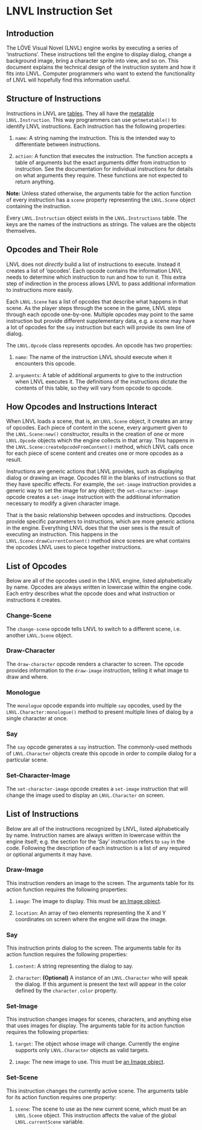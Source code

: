 LNVL Instruction Set
====================



Introduction
------------

The LÖVE Visual Novel (LNVL) engine works by executing a series of
‘instructions’.  These instructions tell the engine to display dialog,
change a background image, bring a character sprite into view, and so
on.  This document explains the technical design of the instruction
system and how it fits into LNVL.  Computer programmers who want to
extend the functionality of LNVL will hopefully find this information
useful.


Structure of Instructions
-------------------------

Instructions in LNVL are [tables][1].  They all have the
[metatable][2] `LNVL.Instruction`.  This way programmers can use
`getmetatable()` to identify LNVL instructions.  Each instruction has
the following properties:

1. `name`: A string naming the instruction.  This is the intended way
to differentiate between instructions.

2. `action`: A function that executes the instruction.  The function
accepts a table of arguments but the exact arguments differ from
instruction to instruction.  See the documentation for individual
instructions for details on what arguments they require.  These
functions are not expected to return anything.

**Note:** Unless stated otherwise, the arguments table for the action
function of every instruction has a `scene` property representing the
`LNVL.Scene` object containing the instruction.

Every `LNVL.Instruction` object exists in the `LNVL.Instructions`
table.  The keys are the names of the instructions as strings.  The
values are the objects themselves.


Opcodes and Their Role
----------------------

LNVL does not *directly* build a list of instructions to execute.
Instead it creates a list of ‘opcodes’.  Each opcode contains the
information LNVL needs to determine which instruction to run and how
to run it.  This extra step of indirection in the process allows LNVL
to pass additional information to instructions more easily.

Each `LNVL.Scene` has a list of opcodes that describe what happens in
that scene.  As the player steps through the scene in the game, LNVL
steps through each opcode one-by-one.  Multiple opcodes may point to
the same instruction but provide different supplementary data, e.g. a
scene may have a lot of opcodes for the `say` instruction but each
will provide its own line of dialog.

The `LNVL.Opcode` class represents opcodes.  An opcode has two
properties:

1. `name`: The name of the instruction LNVL should execute when
it encounters this opcode.

2. `arguments`: A table of additional arguments to give to the
instruction when LNVL executes it.  The definitions of the
instructions dictate the contents of this table, so they will vary
from opcode to opcode.


How Opcodes and Instructions Interact
-------------------------------------

When LNVL loads a scene, that is, an `LNVL.Scene` object, it creates an
array of opcodes.  Each piece of content in the scene, every argument
given to the `LNVL.Scene:new()` constructor, results in the creation
of one or more `LNVL.Opcode` objects which the engine collects in that
array.  This happens in the `LNVL.Scene:createOpcodeFromContent()`
method, which LNVL calls once for each piece of scene content and
creates one or more opcodes as a result.

Instructions are generic actions that LNVL provides, such as
displaying dialog or drawing an image.  Opcodes fill in the blanks of
instructions so that they have specific effects.  For example, the
`set-image` instruction provides a generic way to set the image for
any object; the `set-character-image` opcode creates a `set-image`
instruction with the additional information necessary to modify a
given character image.

That is the basic relationship between opcodes and instructions.
Opcodes provide specific parameters to instructions, which are more
generic actions in the engine.  Everything LNVL does that the user
sees is the result of executing an instruction.  This happens in the
`LNVL.Scene:drawCurrentContent()` method since scenes are what
contains the opcodes LNVL uses to piece together instructions.


List of Opcodes
---------------

Below are all of the opcodes used in the LNVL engine, listed
alphabetically by name.  Opcodes are always written in lowercase
within the engine code.  Each entry describes what the opcode does and
what instruction or instructions it creates.

### Change-Scene ###

The `change-scene` opcode tells LNVL to switch to a different scene,
i.e. another `LNVL.Scene` object.

### Draw-Character ###

The `draw-character` opcode renders a character to screen.  The opcode
provides information to the `draw-image` instruction, telling it what
image to draw and where.

### Monologue ###

The `monologue` opcode expands into multiple `say` opcodes, used by
the `LNVL.Character:monologue()` method to present multiple lines of
dialog by a single character at once.

### Say ###

The `say` opcode generates a `say` instruction.  The commonly-used
methods of `LNVL.Character` objects create this opcode in order to
compile dialog for a particular scene.

### Set-Character-Image ###

The `set-character-image` opcode creates a `set-image` instruction
that will change the image used to display an `LNVL.Character` on
screen.


List of Instructions
--------------------

Below are all of the instructions recognized by LNVL, listed
alphabetically by name.  Instruction names are always written in
lowercase within the engine itself; e.g. the section for the ‘Say’
instruction refers to `say` in the code.  Following the description of
each instruction is a list of any required or optional arguments it
may have.

### Draw-Image ###

This instruction renders an image to the screen.  The arguments table
for its action function requires the following properties:

1. `image`: The image to display.  This must be [an Image object][3].

2. `location`: An array of two elements representing the X and Y
coordinates on screen where the engine will draw the image.

### Say ###

This instruction prints dialog to the screen.  The arguments table for
its action function requires the following properties:

1. `content`: A string representing the dialog to say.

2. `character`: **(Optional)** A instance of an `LNVL.Character` who
will speak the dialog.  If this argument is present the text will
appear in the color defined by the `character.color` property.

### Set-Image ###

This instruction changes images for scenes, characters, and anything
else that uses images for display.  The arguments table for its action
function requires the following properties:

1. `target`: The object whose image will change.  Currently the engine
supports only `LNVL.Character` objects as valid targets.

2. `image`: The new image to use.  This must be [an Image object][3].

### Set-Scene ###

This instruction changes the currently active scene.  The arguments
table for its action function requires one property:

1. `scene`: The scene to use as the new current scene, which must be
an `LNVL.Scene` object.  This instruction affects the value of the
global `LNVL.currentScene` variable.



[1]: http://www.lua.org/manual/5.1/manual.html#2.5.7
[2]: http://www.lua.org/manual/5.1/manual.html#2.8
[3]: https://love2d.org/wiki/Image
